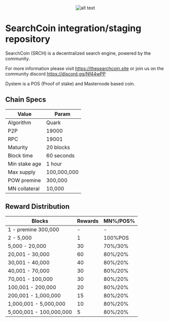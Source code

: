 <span style="display:block;text-align:center">![alt text](http://i65.tinypic.com/o5yo01.png)</span>

SearchCoin integration/staging repository
=====================================

SearchCoin (SRCH) is a decentralized search engine, powered by the community.

For more information please visit https://thesearchcoin.site or join us on the community discord https://discord.gg/Nf44wPP

Dystem is a POS (Proof of stake) and Masternode based coin.

## Chain Specs

|    **Value**    |   **Param**   |
|-----------------|---------------|
| Algorithm       | Quark         |
| P2P             | 19000         |
| RPC             | 19001         |
| Maturity        | 20 blocks     |
| Block time      | 60 seconds    |
| Min stake age   | 1 hour        |
| Max supply      | 100,000,000   |
| POW premine     | 300,000       |
| MN collateral   | 10,000        |


## Reward Distribution

|       **Blocks**         | **Rewards** |   **MN%/POS%**   |
|--------------------------|-------------|------------------|
| 1 - premine 300,000      |  -          |  -               |
| 2 - 5,000                |  1          | 100%POS          |    
| 5,000 - 20,000           | 30          | 70%/30%          |
| 20,001 - 30,000          | 60          | 80%/20%          |  
| 30,001 - 40,000          | 40          | 80%/20%          |
| 40,001 - 70,000          | 30          | 80%/20%          |
| 70,001 - 100,000         | 30          | 80%/20%          |
| 100,001 - 200,000        | 20          | 80%/20%          |	
| 200,001 - 1,000,000      | 15          | 80%/20%          |
| 1,000,001 - 5,000,000    | 10          | 80%/20%          |	
| 5,000,001 - 100,000,000  |  5          | 80%/20%          |
